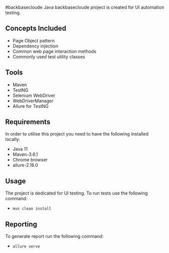 #backbasecloude
Java backbasecloude project is created for UI automation testing.

## Concepts Included
* Page Object pattern
* Dependency injection
* Common web page interaction methods
* Commonly used test utility classes

## Tools
* Maven
* TestNG
* Selenium WebDriver
* WebDriverManager
* Allure for TestNG

## Requirements
In order to utilise this project you need to have the following installed locally:
* Java 11
* Maven-3.6.1
* Chrome browser
* allure-2.18.0

 ## Usage
 The project is dedicated for UI testing. To run tests use the following command:
 * `mvn clean install`
 
 ## Reporting
To generate report run the following command:
 * `allure serve`